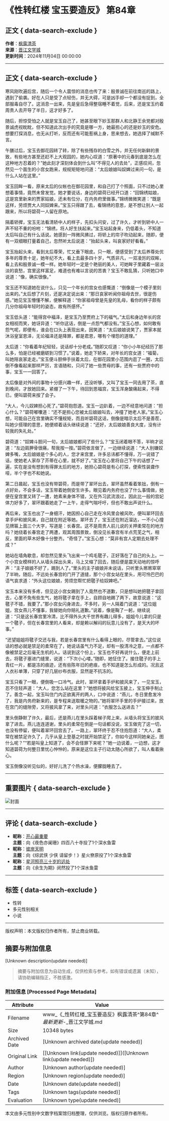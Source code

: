 # 《性转红楼 宝玉要造反》 第84章

## 正文 { data-search-exclude }


**作者**：[枫露清茶](http://www.jjwxc.net/oneauthor.php?authorid=6347448)  
**来源**：[晋江文学城](http://www.jjwxc.net/onebook.php?novelid=9016306)  
**更新时间**：2024年11月04日 00:00:00  

---

## 正文 { data-search-exclude }

寒风刚吹遍后宫，随后一个令人震惊的消息也传了来：殷景诚在前往南巡的路上，遇到了偷袭。好在人只是受了点轻伤，并无大碍，可是凶手却一个都没有捉到，全部服毒自尽了。这消息一出来，先是皇后急得整宿睡不着觉，后来，还是宝玉约着周贵人去开导了半日，这才好多了。

随后，担惊受怕之人就是宝玉自己了，她甚至眼下妙玉那群人和北静王余党都对殷景诚虎视眈眈，但不知道此次出手的究竟是哪一方，她最担心的还是妙玉的安危。想要打探消息，也无从打听，反而还有可能惹祸上身，思来想去，她选择了缄默不言。

午膳过后，宝玉去御花园转了转，除了有些残存的白雪之外，并无任何新鲜的景致，有些地方甚至还赶不上大观园的，她内心叹道：“原著中的元春到底是怎么在这种地方忍着的？”她此刻才深刻体会到什么叫“不得见人的去处”，正感叹间，忽然见一个面生的小宫女跑来，规规矩矩地问道：“太后娘娘叫奴婢过来问一句，是什么人站在这里。”

宝玉回眸一看，原来太后的仪帐也在御花园里，和自己打了个照面，只不过她心里想着事情，竟然未曾发觉。她才要说话，身边的碧荷已经开口道：“回锦绣姑娘，这是宫里新来的贾家姑娘，还未有位分，在内务府里做事。”锦绣微微笑道：“既是这样，劳烦贾大人同奴婢来。”宝玉只得跟了去，看锦绣的意思，是不想让别人一起跟来，所以将碧荷一人留在原地。

隔着轿撵，宝玉无法看清轿中人的样子，先扣头问安，过了许久，才听到轿中人一声不轻不重的吩咐：“锦绣，将人好生扶起来。”宝玉站起身来，仍低着头，不知道太后叫自己有什么话说。她感到一阵微风拂过，将轿上的帘子吹动起来，随即，便有一双细眼打量着自己，忽然听太后说道：“抬起头来，叫哀家好好看看。”

宝玉抬起头来，看到太后尊荣，忙又垂下眼皮。只一眼，便感受到了太后养尊处优多年的尊贵十足，她年纪不大，看上去最多四十岁，气质非凡，一双凌厉的双眸，看上去和殷景诚一模一样。她年轻时一定是个艳丽的美人，可她眸子里藏着一层淡淡的哀愁，宫里这样富足，难道也有难以言说的苦衷？宝玉不敢乱猜，只听她口中说道：“像，确实很像。”

宝玉还不知道她在说什么，只见一个年长的宫女也感慨道：“倒像是一个模子里刻出来的。”太后想了片刻，还是决定说出来：“那日哀家听闻你祖母去世，很是伤感。”她见宝玉懵懂不解，便解释道：“你家祖母曾是先皇的乳母，看你的样子颇有几分你祖母年轻时的姿态，故有所感怀。”

宝玉低头道：“能得宫中福泽，是宝玉乃至贾府上下的福气。”太后和身边年长的宫女相视而笑，她讶异道：“听你这话，倒是一点怨气都没有。”宝玉心想，如何敢有怨气呢，即便有，谁会在口头上表现出来，因笑道：“太后娘娘说笑了，贾家本就沐浴皇室恩泽，无论福泽还是降罪，都是君恩，哪有个埋怨的道理。”

太后道：“你看着年纪轻轻，说话却十分老成。”随即又叹道：“你小小年纪经历了那么多，怕是已经被磨砺到习惯了。”说着，她走下轿来，对年长的宫女道：“福菊，叫她陪哀家走走。”宝玉便斗胆伸手扶着太后，在御花园里小范围内逛了一圈，太后倒不像看起来那样严厉，言语随和，只问了她一些贾母的事，还有一些贾府中的事，宝玉一一回答了。

太后像是对外间的事物十分感兴趣一样，还没听够，又叫了宝玉一同去用了茶，直到晚间，才放她回来。紧绷了一下午，待回到恩福宫，宝玉浑身酸痛起来，不得已，便叫碧荷来按了会子。

“大人，今儿奴婢担心死了。”碧荷抱怨道。宝玉一边趴着，一边不经意地问道：“担心什么？”碧荷嘟囔道：“还不是担心您被太后娘娘叫去，冲撞了她老人家。”宝玉心想，可能自己在宫里确实不懂规矩，而且听碧荷这话，倒像是暗示太后不是善茬，叫她少搭理的意思，她便顺着话头继续说道：“还好，太后娘娘善良大度，没有计较我的失礼处。”

碧荷道：“奴婢斗胆问一句，太后娘娘都问了些什么？”宝玉闭着眼不答，半晌才说道：“左边肩胛骨很痛，帮我按一按。”碧荷依言做了，一边继续说道：“大人别嫌奴婢多嘴，太后娘娘是个多心的人，您才来宫里，许多忌讳都不懂得，万一说错了话，使她老人家存了芥蒂在心里，就不好了。”宝玉在心里将自己下午的话想了一遍，实在是没有想到有得罪太后的地方，她担心碧荷是有心打探，便索性装聋作哑，半个字也不和她说。

第二日晨起，宝玉也没有带碧荷，而是带了翠环出去，翠环虽然看着笨拙，倒有一点好处，不会多话，宝玉带着她倒安生许多。眼见着内务府也没了什么事情做，她便在皇宫里又转了一遭，她素来身体不错，又在外习武流浪过，因此比一般的宫妃体力好多了，翠环跟着她走了一上午，走得气喘吁吁，但也不敢出声说什么。

再后来，宝玉也出了一身细汗，她因担心自己走在冷风里会被风吹，便叫翠环回去拿手炉和披风来，自己就在附近等她。翠环去了，宝玉还在附近溜达，一不小心撞见牌匾上面三个大字，写道是：长春宫。这不是周贵人前儿说的关押柔常在的地方吗？她绕着长春宫走了两遭，观其周围景致，倒没见长春宫有半点荒芜之气，相反，里面的草木好像十分整齐。“奇怪了。”宝玉心想：“莫非有宫人定期去处理不成？”

她站在墙角歇息，却忽然见里头飞出来一个鸡毛毽子，正好落在了自己的头上。一个小宫女模样的人从墙头探出头来，马上又缩了回去，随后便是震天动地的惊呼声：“主子娘娘不好了，踢到人了。”里头的主子娘娘并未说话，只听里头窸窸窣窣了半晌，随后，不远处长春宫的门开了道缝，那个小宫女站在里头，用可怜巴巴的语气哀求道：“外头这位娘娘，劳烦您帮忙把毽子给奴婢吧。”

宝玉本来没有多疼，但见这小宫女踢到了人竟然也不道歉，只是想叫她把毽子拿回去，心里不免有些生气，她将毽子拿在手上，自顾自地踢了两下，故意说道：“这毽子不错，我要了。”那小宫女闪身进去，不多时，另一人隔着门说道：“这位姐姐，宫女燕儿不懂事，我替她向你赔礼道歉。”说着，像是鞠了一躬，继续说道：“只是这长春宫里冷清，比不得外头大千世界有趣儿得多，姐姐今儿拿的只是一个毽子，但在长春宫里的人看来，却是赖以解闷的玩意儿没有了，是天大的坏事。”

“还望姐姐将毽子交还与我，若是长春宫里有什么看得上眼的，尽管拿去。”这位说话的想必就是禁足的柔常在了，她说话虽气力不足，却有一股清冷之意，一点都不像被禁足之后毫无生机的人。话说到这个份上，宝玉也不好再说什么，便走上前去，将毽子塞进门缝里，说道：“下次小心喽。”随即，她怔住了。接住毽子的手上青红一片，都是冻的痕迹，还有些陈年旧的疤痕，也不知道是怎么形成的。况且这人衣衫单薄，只穿了好几层纱布衣服，显然是不抗冻的。

宝玉只看了一眼，便倒吸一口冷气。此时，翠环拿着手炉和披风来了，一见宝玉，忍不住轻声道：“大人，您怎么站在这里？”她想将披风给宝玉披上，宝玉伸手制止了。善念一起，宝玉叫住门内正欲离开的两人，口中说道：“燕儿，冬日里愈发冷了，我是内务府新来的，是专程来送取暖之物的。”她将翠环手里的手炉接过来，放在宫门的缝隙旁，又将披风拿了来，对里头问道：“衣服怎么送进去？”

里头倒静默了许久，最后，还是燕儿在里头踩着梯子爬上来，从墙头将宝玉的披风拿了进去。燕儿连连道谢，里头的柔常在倒是一句话都没说，宝玉做完了这一切，也没有停留，便叫着翠环回宫去了。一路上，翠环终于忍不住抱怨道：“大人，柔常在被禁足许久了，几乎从皇上登基之时就开始禁足了，你如今这样同她亲近，图什么呢？”“若是叫皇上知道了，会不会怪罪下来呢？”她一边说着，一边想，这才知道碧荷为何整日里忧心忡忡的，原来是这位主子行动太随心所欲了，叫人看着揪心。

宝玉倒像没听见似的，好好儿洗了个热水澡，便朦胧睡去了。

---

## 重要图片 { data-search-exclude }

![封面](http://s0-static.jjwxc.net/tmp/guanli/frontcover/000/000/20250120090220_678da09c979c1_638.jpg)

---

## 评论 { data-search-exclude }

- **昵称**：[开心最重要](https://www.jjwxc.net/comment.php?novelid=9016306&chapterid=84)  
  **主题**：向《夜色亦阑珊》四百八十寺投了1个深水鱼雷  
- **昵称**：[彼岸天明](https://www.jjwxc.net/comment.php?novelid=9016306&chapterid=84)  
  **主题**：向《综武侠 少侠 请留步！》星火尞原投了1个深水鱼雷  
- **昵称**：[星河照亮三十岁的远处](https://www.jjwxc.net/comment.php?novelid=9016306&chapterid=84)  
  **主题**：向《余生为期》闵然投了1个深水鱼雷  

---

## 标签 { data-search-exclude }

- 性转
- 多元性别相关
- 小说

---

版权声明：本文版权归作者所有，禁止商业转载。
<!-- tcd_original_link http://www.jjwxc.net/onebook.php?novelid=9016306&chapterid=84 -->


## 摘要与附加信息

<!-- tcd_abstract -->
[Unknown description(update needed)]
<!-- tcd_abstract_end -->

> 摘要与附加信息为自动生成，仅供检索与参考。如有错误或遗漏（未知），请协助编辑指正，不胜感激。

### 附加信息 [Processed Page Metadata]

| Attribute       | Value                                  |
|-----------------|----------------------------------------|
| Filename        | www_《_性转红楼_宝玉要造反》枫露清茶^第84章^_最新更新_-_晋江文学城.md                             |
| Size            | 10348 bytes                           |
| Archived Date   | [Unknown archived date(update needed)]                             |
| Original Link   | [[Unknown link(update needed)]]([Unknown link(update needed)])                       |
| Author          | [Unknown author(update needed)]                               |
| Region          | [Unknown region(update needed)]                               |
| Date            | [Unknown date(update needed)]                                 |
| Tags            | [Unknown tags(update needed)]                                 |
| Evaluation            | [Unknown type(update needed)]                                 |
<!-- tcd_table_end -->

本文由多元性别中文数字档案馆归档整理，仅供浏览。版权归原作者所有。

